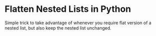 # Flatten Nested Lists in Python

Simple trick to take advantage of whenever you require flat version of a nested list, but also keep the nested list unchanged.
